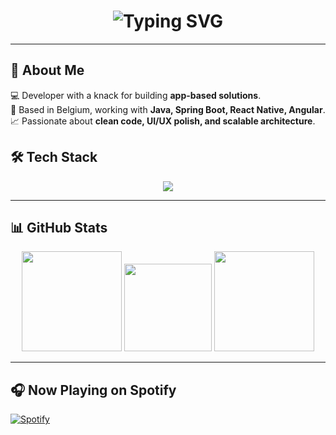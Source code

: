 <!-- Profile Header -->
<h1 align="center">
  <img src="https://readme-typing-svg.demolab.com?font=Fira+Code&size=28&pause=1000&color=58A6FF&center=true&vCenter=true&width=700&lines=Hello+World!+I'm+Jordi;Developer+%7C+Tech+Explorer+%7C+Builder;Turning+Ideas+into+Apps" alt="Typing SVG" />
</h1>

---

## 🚀 About Me

💻 Developer with a knack for building **app-based solutions**.  
📍 Based in Belgium, working with **Java, Spring Boot, React Native, Angular**.  
📈 Passionate about **clean code, UI/UX polish, and scalable architecture**.

## 🛠 Tech Stack

<p align="center">
  <img src="https://skillicons.dev/icons?i=java,spring,react,reactnative,angular,ts,js,html,css,postgresql,mysql,git,docker,kubernetes" />
</p>

---

## 📊 GitHub Stats

<p align="center">
  <img src="https://awesome-github-stats.azurewebsites.net/user-stats/JordiDePau?cardType=level-alternate&theme=tokyonight&preferLogin=true" height="160"/>
  <img src="https://github-readme-streak-stats.herokuapp.com/?user=JordiDePau&theme=tokyonight&layout=compact" height="140"/>
   <img src="https://github-readme-stats.vercel.app/api/wakatime?username=JordiDePau&layout=compact" height="160"/>
</p>

<!-- <p align="center">
  <img src="https://github-readme-stats.vercel.app/api/top-langs/?username=JordiDePau&layout=compact&theme=tokyonight" height="160"/>
</p> -->

---

## 🎧 Now Playing on Spotify

[![Spotify](https://novatorem.vercel.app/api/spotify)](https://open.spotify.com/user/1148529276)

<!--
**JordiDePau/jordidepau** is a ✨ _special_ ✨ repository because its `README.md` (this file) appears on your GitHub profile.

Here are some ideas to get you started:

- 🔭 I’m currently working on ...
- 🌱 I’m currently learning ...
- 👯 I’m looking to collaborate on ...
- 🤔 I’m looking for help with ...
- 💬 Ask me about ...
- 📫 How to reach me: ...
- 😄 Pronouns: ...
- ⚡ Fun fact: ...
-->

